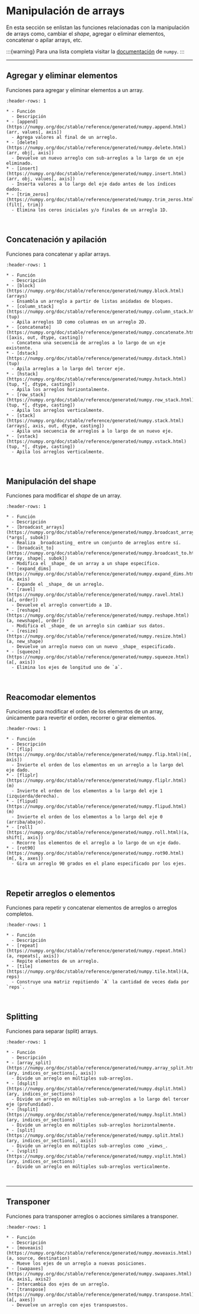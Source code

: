 # Manipulación de arrays

En esta sección se enlistan las funciones relacionadas con la manipulación de arrays como, cambiar el _shape_, agregar o eliminar elementos, concatenar o apilar arrays, etc.

:::{warning}
Para una lista completa visitar la [documentación](https://numpy.org/doc/stable/reference/routines.array-manipulation.html#array-manipulation-routines) de `numpy`.
:::

---
## Agregar y eliminar elementos

Funciones para agregar y eliminar elementos a un array. 

```{list-table}
:header-rows: 1

* - Función
  - Descripción
* - [append](https://numpy.org/doc/stable/reference/generated/numpy.append.html)(arr, values[, axis])
  - Agrega valores al final de un arreglo.
* - [delete](https://numpy.org/doc/stable/reference/generated/numpy.delete.html)(arr, obj[, axis])
  - Devuelve un nuevo arreglo con sub-arreglos a lo largo de un eje eliminado.
* - [insert](https://numpy.org/doc/stable/reference/generated/numpy.insert.html)(arr, obj, values[, axis])
  - Inserta valores a lo largo del eje dado antes de los índices dados.
* - [trim_zeros](https://numpy.org/doc/stable/reference/generated/numpy.trim_zeros.html)(filt[, trim])
  - Elimina los ceros iniciales y/o finales de un arreglo 1D.
```

<br>

## Concatenación y apilación

Funciones para concatenar y apilar arrays. 

```{list-table}
:header-rows: 1

* - Función
  - Descripción
* - [block](https://numpy.org/doc/stable/reference/generated/numpy.block.html)(arrays)
  - Ensambla un arreglo a partir de listas anidadas de bloques.
* - [column_stack](https://numpy.org/doc/stable/reference/generated/numpy.column_stack.html)(tup)
  - Apila arreglos 1D como columnas en un arreglo 2D.
* - [concatenate](https://numpy.org/doc/stable/reference/generated/numpy.concatenate.html)([axis, out, dtype, casting])
  - Concatena una secuencia de arreglos a lo largo de un eje existente.
* - [dstack](https://numpy.org/doc/stable/reference/generated/numpy.dstack.html)(tup)
  - Apila arreglos a lo largo del tercer eje.
* - [hstack](https://numpy.org/doc/stable/reference/generated/numpy.hstack.html)(tup, *[, dtype, casting])
  - Apila los arreglos horizontalmente.
* - [row_stack](https://numpy.org/doc/stable/reference/generated/numpy.row_stack.html)(tup, *[, dtype, casting])
  - Apila los arreglos verticalmente.
* - [stack](https://numpy.org/doc/stable/reference/generated/numpy.stack.html)(arrays[, axis, out, dtype, casting])
  - Apila una secuencia de arreglos a lo largo de un nuevo eje.
* - [vstack](https://numpy.org/doc/stable/reference/generated/numpy.vstack.html)(tup, *[, dtype, casting])
  - Apila los arreglos verticalmente.
```

<br>

## Manipulación del shape

Funciones para modificar el _shape_ de un array. 

```{list-table}
:header-rows: 1

* - Función
  - Descripción
* - [broadcast_arrays](https://numpy.org/doc/stable/reference/generated/numpy.broadcast_arrays.html)(*args[, subok])
  - Realiza _broadcasting_ entre un conjunto de arreglos entre sí.
* - [broadcast_to](https://numpy.org/doc/stable/reference/generated/numpy.broadcast_to.html)(array, shape[, subok])
  - Modifica el _shape_ de un array a un shape específico.
* - [expand_dims](https://numpy.org/doc/stable/reference/generated/numpy.expand_dims.html)(a, axis)
  - Expande el _shape_ de un arreglo.
* - [ravel](https://numpy.org/doc/stable/reference/generated/numpy.ravel.html)(a[, order])
  - Devuelve el arreglo convertido a 1D.
* - [reshape](https://numpy.org/doc/stable/reference/generated/numpy.reshape.html)(a, newshape[, order])
  - Modifica el _shape_ de un arreglo sin cambiar sus datos.
* - [resize](https://numpy.org/doc/stable/reference/generated/numpy.resize.html)(a, new_shape)
  - Devuelve un arreglo nuevo con un nuevo _shape_ especificado.
* - [squeeze](https://numpy.org/doc/stable/reference/generated/numpy.squeeze.html)(a[, axis])
  - Elimina los ejes de longitud uno de `a`.
```

<br>

## Reacomodar elementos

Funciones para modificar el orden de los elementos de un array, únicamente para revertir el orden, recorrer o girar elementos. 

```{list-table}
:header-rows: 1

* - Función
  - Descripción
* - [flip](https://numpy.org/doc/stable/reference/generated/numpy.flip.html)(m[, axis])
  - Invierte el orden de los elementos en un arreglo a lo largo del eje dado.
* - [fliplr](https://numpy.org/doc/stable/reference/generated/numpy.fliplr.html)(m)
  - Invierte el orden de los elementos a lo largo del eje 1 (izquierda/derecha).
* - [flipud](https://numpy.org/doc/stable/reference/generated/numpy.flipud.html)(m)
  - Invierte el orden de los elementos a lo largo del eje 0 (arriba/abajo).
* - [roll](https://numpy.org/doc/stable/reference/generated/numpy.roll.html)(a, shift[, axis])
  - Recorre los elementos de el arreglo a lo largo de un eje dado.
* - [rot90](https://numpy.org/doc/stable/reference/generated/numpy.rot90.html)(m[, k, axes])
  - Gira un arreglo 90 grados en el plano especificado por los ejes.
```

<br>

## Repetir arreglos o elementos

Funciones para repetir y concatenar elementos de arreglos o arreglos completos. 

```{list-table}
:header-rows: 1

* - Función
  - Descripción
* - [repeat](https://numpy.org/doc/stable/reference/generated/numpy.repeat.html)(a, repeats[, axis])
  - Repite elementos de un arreglo.
* - [tile](https://numpy.org/doc/stable/reference/generated/numpy.tile.html)(A, reps)
  - Construye una matriz repitiendo `A` la cantidad de veces dada por `reps`.
```

<br>

## Splitting

Funciones para separar (split) arrays. 

```{list-table}
:header-rows: 1

* - Función
  - Descripción
* - [array_split](https://numpy.org/doc/stable/reference/generated/numpy.array_split.html)(ary, indices_or_sections[, axis])
  - Divide un arreglo en múltiples sub-arreglos.
* - [dsplit](https://numpy.org/doc/stable/reference/generated/numpy.dsplit.html)(ary, indices_or_sections)
  - Divide un arreglo en múltiples sub-arreglos a lo largo del tercer eje (profundidad).
* - [hsplit](https://numpy.org/doc/stable/reference/generated/numpy.hsplit.html)(ary, indices_or_sections)
  - Divide un arreglo en múltiples sub-arreglos horizontalmente.
* - [split](https://numpy.org/doc/stable/reference/generated/numpy.split.html)(ary, indices_or_sections[, axis])
  - Divide un arreglo en múltiples sub-arreglos como _views_.
* - [vsplit](https://numpy.org/doc/stable/reference/generated/numpy.vsplit.html)(ary, indices_or_sections)
  - Divide un arreglo en múltiples sub-arreglos verticalmente.
```

<br>

---
## Transponer

Funciones para transponer arreglos o acciones similares a transponer. 

```{list-table}
:header-rows: 1

* - Función
  - Descripción
* - [moveaxis](https://numpy.org/doc/stable/reference/generated/numpy.moveaxis.html)(a, source, destination)
  - Mueve los ejes de un arreglo a nuevas posiciones.
* - [swapaxes](https://numpy.org/doc/stable/reference/generated/numpy.swapaxes.html)(a, axis1, axis2)
  - Intercambia dos ejes de un arreglo.
* - [transpose](https://numpy.org/doc/stable/reference/generated/numpy.transpose.html)(a[, axes])
  - Devuelve un arreglo con ejes transpuestos.
```
